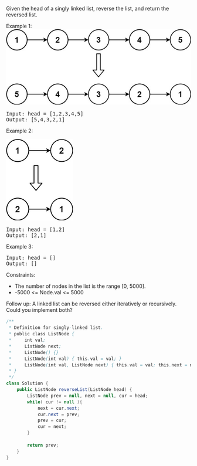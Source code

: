 Given the head of a singly linked list, reverse the list, and return the reversed list.

Example 1:
![img.png](img.png)
<pre>
Input: head = [1,2,3,4,5]
Output: [5,4,3,2,1]
</pre>

Example 2:

![img_1.png](img_1.png)
<pre>
Input: head = [1,2]
Output: [2,1]
</pre>

Example 3:
<pre>
Input: head = []
Output: []
</pre>

Constraints:
- The number of nodes in the list is the range [0, 5000].
- -5000 <= Node.val <= 5000

Follow up: A linked list can be reversed either iteratively or recursively. Could you implement both?

```java
/**
 * Definition for singly-linked list.
 * public class ListNode {
 *     int val;
 *     ListNode next;
 *     ListNode() {}
 *     ListNode(int val) { this.val = val; }
 *     ListNode(int val, ListNode next) { this.val = val; this.next = next; }
 * }
 */
class Solution {
    public ListNode reverseList(ListNode head) {
        ListNode prev = null, next = null, cur = head;
        while( cur != null ){
            next = cur.next;
            cur.next = prev;
            prev = cur;
            cur = next;
        }
        
        return prev;
    }
}
```